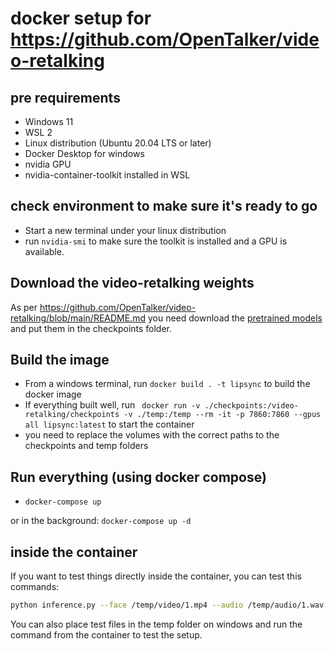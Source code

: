# docker setup for https://github.com/OpenTalker/video-retalking

## pre requirements

- Windows 11
- WSL 2
- Linux distribution (Ubuntu 20.04 LTS or later)
- Docker Desktop for windows
- nvidia GPU
- nvidia-container-toolkit installed in WSL

## check environment to make sure it's ready to go

- Start a new terminal under your linux distribution
- run `nvidia-smi` to make sure the toolkit is installed and a GPU is available.

## Download the video-retalking weights

As per https://github.com/OpenTalker/video-retalking/blob/main/README.md you need download the [pretrained models](https://drive.google.com/drive/folders/18rhjMpxK8LVVxf7PI6XwOidt8Vouv_H0?usp=share_link) and put them in the checkpoints folder.

## Build the image

- From a windows terminal, run `docker build . -t lipsync` to build the docker image
- If everything built well, run ` docker run -v ./checkpoints:/video-retalking/checkpoints -v ./temp:/temp --rm -it -p 7860:7860 --gpus all lipsync:latest` to start the container
- you need to replace the volumes with the correct paths to the checkpoints and temp folders

## Run everything (using docker compose)

- `docker-compose up`

or in the background: `docker-compose up -d`

## inside the container

If you want to test things directly inside the container, you can test this commands:

```bash
python inference.py --face /temp/video/1.mp4 --audio /temp/audio/1.wav --outfile /temp/results/1_1.mp4
```

You can also place test files in the temp folder on windows and run the command from the container to test the setup.